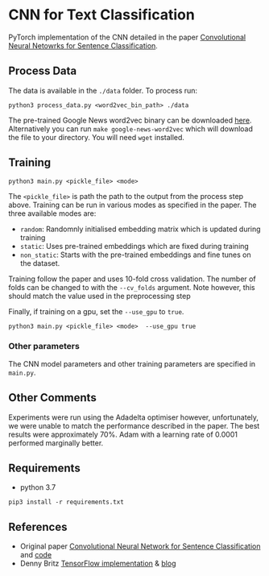 # CNN for Text Classification

PyTorch implementation of the CNN detailed in the paper [Convolutional Neural Netowrks for Sentence Classification](http://arxiv.org/abs/1408.5882).

## Process Data

The data is available in the `./data` folder. To process run:

```
python3 process_data.py <word2vec_bin_path> ./data
```

The pre-trained Google News word2vec binary can be downloaded [here](https://drive.google.com/file/d/0B7XkCwpI5KDYNlNUTTlSS21pQmM/edit). Alternatively you
can run `make google-news-word2vec` which will download the file to your directory. You will need `wget` installed.

## Training

```
python3 main.py <pickle_file> <mode>
```

The `<pickle_file>` is path the path to the output from the process step above. Training can be run in various
modes as specified in the paper. The three available modes are:
- `random`: Randomnly initialised embedding matrix which is updated during training
- `static`: Uses pre-trained embeddings which are fixed during training
- `non_static`: Starts with the pre-trained embeddings and fine tunes on the dataset.

Training follow the paper and uses 10-fold cross validation. The number of folds can be changed to with the 
`--cv_folds` argument. Note however, this should match the value used in the preprocessing step

Finally, if training on a gpu, set the `--use_gpu` to `true`.

```
python3 main.py <pickle_file> <mode>  --use_gpu true
```

### Other parameters
The CNN model parameters and other training parameters are specified in `main.py`.

## Other Comments
Experiments were run using the Adadelta optimiser however, unfortunately, we were unable to match the performance described in the
paper. The best results were approximately 70\%. Adam with a learning rate of 0.0001 performed marginally better.

## Requirements

- python 3.7

```
pip3 install -r requirements.txt
```

## References
- Original paper [Convolutional Neural Network for Sentence Classification](https://arxiv.org/pdf/1408.5882.pdf) and [code](https://github.com/yoonkim/CNN_sentence/blob/master/conv_net_sentence.py)
- Denny Britz [TensorFlow implementation](https://github.com/dennybritz/cnn-text-classification-tf) & [blog](http://www.wildml.com/2015/12/implementing-a-cnn-for-text-classification-in-tensorflow/)
